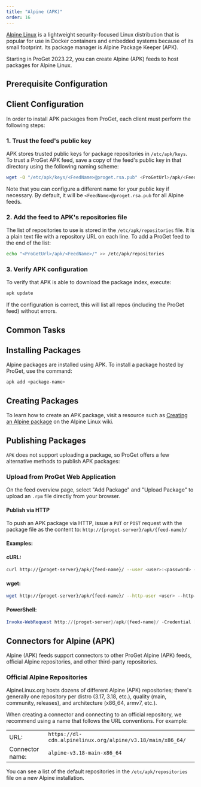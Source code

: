 ```yaml
---
title: "Alpine (APK)"
order: 16
---
```


[Alpine Linux](https://www.alpinelinux.org/) is a lightweight security-focused Linux distribution that is popular for use in Docker containers and embedded systems because of its small footprint. Its package manager is Alpine Package Keeper (APK).

Starting in ProGet 2023.22, you can create Alpine (APK) feeds to host packages for Alpine Linux.

## Prerequisite Configuration

## Client Configuration

In order to install APK packages from ProGet, each client must perform the following steps:

### 1. Trust the feed's public key

APK stores trusted public keys for package repositories in `/etc/apk/keys`. To trust a ProGet APK feed, save a copy of the feed's public key in that directory using the following naming scheme:

```bash
wget -O "/etc/apk/keys/<FeedName>@proget.rsa.pub" <ProGetUrl>/apk/<FeedName>/keys/<FeedName>%40proget.rsa.pub
```

Note that you can configure a different name for your public key if necessary. By default, it will be `<FeedName>@proget.rsa.pub` for all Alpine feeds.

### 2. Add the feed to APK's repositories file

The list of repositories to use is stored in the `/etc/apk/repositories` file. It is a plain text file with a repository URL on each line. To add a ProGet feed to the end of the list:

```bash
echo "<ProGetUrl>/apk/<FeedName>/" >> /etc/apk/repositories
```

### 3. Verify APK configuration

To verify that APK is able to download the package index, execute:

```bash
apk update
```

If the configuration is correct, this will list all repos (including the ProGet feed) without errors.

## Common Tasks

## Installing Packages

Alpine packages are installed using APK. To install a package hosted by ProGet, use the command:

```bash
apk add <package-name>
```

## Creating Packages

To learn how to create an APK package, visit a resource such as [Creating an Alpine package](https://wiki.alpinelinux.org/wiki/Creating_an_Alpine_package) on the Alpine Linux wiki.

## Publishing Packages

`APK` does not support uploading a package, so ProGet offers a few alternative methods to publish APK packages:

### Upload from ProGet Web Application

On the feed overview page, select "Add Package" and "Upload Package" to upload an `.rpm` file directly from your browser.

#### Publish via HTTP

To push an APK package via HTTP, issue a `PUT` or `POST` request with the package file as the content to: `http://{proget-server}/apk/{feed-name}/`

#### Examples:

#### cURL:

```bash
curl http://{proget-server}/apk/{feed-name}/ --user <user>:<password> --upload-file {my-package}.apk
```

#### wget:

```bash
wget http://{proget-server}/apk/{feed-name}/ --http-user <user> --http-password <password> --method POST --body-file {my-package}.apk
```

#### PowerShell:

```powershell
Invoke-WebRequest http://{proget-server}/apk/{feed-name}/ -Credential [System.Net.NetworkCredential]::new('<user>', '<password>') -Method PUT -InFile {my-package}.apk
```

## Connectors for Alpine (APK)

Alpine (APK) feeds support connectors to other ProGet Alpine (APK) feeds, official Alpine repositories, and other third-party repositories.

### Official Alpine Repositories

AlpineLinux.org hosts dozens of different Alpine (APK) repositories; there's generally one repository per distro (3.17, 3.18, etc.), quality (main, community, releases), and architecture (x86_64, armv7, etc.). 

When creating a connector and connecting to an official repository, we recommend using a name that follows the URL conventions. For example:

<table>
    <tr><td>URL:</td><td><code>https://dl-cdn.alpinelinux.org/alpine/v3.18/main/x86_64/</code></td></tr>
    <tr><td>Connector name:</td><td><code>alpine-v3.18-main-x86_64</code></td></tr>
</table>

You can see a list of the default repositories in the `/etc/apk/repositories` file on a new Alpine installation.
